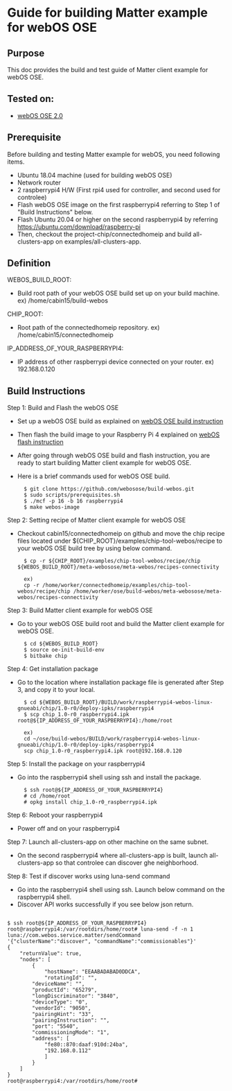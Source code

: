 # Guide for building Matter example for webOS OSE

## Purpose

This doc provides the build and test guide of Matter client example for webOS
OSE.

## Tested on:

-   [webOS OSE 2.0](https://www.webosose.org/)

## Prerequisite

Before building and testing Matter example for webOS, you need following items.

-   Ubuntu 18.04 machine (used for building webOS OSE)
-   Network router
-   2 raspberrypi4 H/W (First rpi4 used for controller, and second used for
    controlee)
-   Flash webOS OSE image on the first raspberrypi4 referring to Step 1 of
    "Build Instructions" below.
-   Flash Ubuntu 20.04 or higher on the second raspberrypi4 by referring
    https://ubuntu.com/download/raspberry-pi
-   Then, checkout the project-chip/connectedhomeip and build all-clusters-app
    on examples/all-clusters-app.

## Definition

WEBOS_BUILD_ROOT:

-   Build root path of your webOS OSE build set up on your build machine. ex)
    /home/cabin15/build-webos

CHIP_ROOT:

-   Root path of the connectedhomeip repository. ex)
    /home/cabin15/connectedhomeip

IP_ADDRESS_OF_YOUR_RASPBERRYPI4:

-   IP address of other raspberrypi device connected on your router. ex)
    192.168.0.120

## Build Instructions

Step 1: Build and Flash the webOS OSE

-   Set up a webOS OSE build as explained on
    [webOS OSE build instruction](http://webosose.org/discover/setting/building-webos-ose)
-   Then flash the build image to your Raspberry Pi 4 explained on
    [webOS flash instruction](http://webosose.org/discover/setting/flashing-webos-OSE)

-   After going through webOS OSE build and flash instruction, you are ready to
    start building Matter client example for webOS OSE.
-   Here is a brief commands used for webOS OSE build.

          $ git clone https://github.com/webosose/build-webos.git
          $ sudo scripts/prerequisites.sh
          $ ./mcf -p 16 -b 16 raspberrypi4
          $ make webos-image

Step 2: Setting recipe of Matter client example for webOS OSE

-   Checkout cabin15/connectedhomeip on github and move the chip recipe files
    located under \${CHIP_ROOT}/examples/chip-tool-webos/recipe to your webOS
    OSE build tree by using below command.

          $ cp -r ${CHIP_ROOT}/examples/chip-tool-webos/recipe/chip ${WEBOS_BUILD_ROOT}/meta-webosose/meta-webos/recipes-connectivity

          ex)
          cp -r /home/worker/connectedhomeip/examples/chip-tool-webos/recipe/chip /home/worker/ose/build-webos/meta-webosose/meta-webos/recipes-connectivity

Step 3: Build Matter client example for webOS OSE

-   Go to your webOS OSE build root and build the Matter client example for
    webOS OSE.

          $ cd ${WEBOS_BUILD_ROOT}
          $ source oe-init-build-env
          $ bitbake chip

Step 4: Get installation package

-   Go to the location where installation package file is generated after Step
    3, and copy it to your local.

          $ cd ${WEBOS_BUILD_ROOT}/BUILD/work/raspberrypi4-webos-linux-gnueabi/chip/1.0-r0/deploy-ipks/raspberrypi4
          $ scp chip_1.0-r0_raspberrypi4.ipk root@${IP_ADDRESS_OF_YOUR_RASPBERRYPI4}:/home/root

          ex)
          cd ~/ose/build-webos/BUILD/work/raspberrypi4-webos-linux-gnueabi/chip/1.0-r0/deploy-ipks/raspberrypi4
          scp chip_1.0-r0_raspberrypi4.ipk root@192.168.0.120

Step 5: Install the package on your raspberrypi4

-   Go into the raspberrypi4 shell using ssh and install the package.

          $ ssh root@${IP_ADDRESS_OF_YOUR_RASPBERRYPI4}
          # cd /home/root
          # opkg install chip_1.0-r0_raspberrypi4.ipk

Step 6: Reboot your raspberrypi4

-   Power off and on your raspberrypi4

Step 7: Launch all-clusters-app on other machine on the same subnet.

-   On the second raspberrypi4 where all-clusters-app is built, launch
    all-clusters-app so that controlee can discover ghe neighborhood.

Step 8: Test if discover works using luna-send command

-   Go into the raspberrypi4 shell using ssh. Launch below command on the
    raspberrypi4 shell.
-   Discover API works successfully if you see below json return.

<pre><code>
$ ssh root@${IP_ADDRESS_OF_YOUR_RASPBERRYPI4}
root@raspberrypi4:/var/rootdirs/home/root# luna-send -f -n 1 luna://com.webos.service.matter/sendCommand '{"clusterName":"discover", "commandName":"commissionables"}'
{
    "returnValue": true,
    "nodes": [
        {
            "hostName": "EEAABADABAD0DDCA",
    	    "rotatingId": "",
	    "deviceName": "",
	    "productId": "65279",
	    "longDiscriminator": "3840",
	    "deviceType": "0",
  	    "vendorId": "9050",
	    "pairingHint": "33",
	    "pairingInstruction": "",
	    "port": "5540",
	    "commissioningMode": "1",
	    "address": [
	        "fe80::870:daaf:910d:24ba",
	        "192.168.0.112"
    	    ]
        }
    ]
}
root@raspberrypi4:/var/rootdirs/home/root#
</code></pre>

